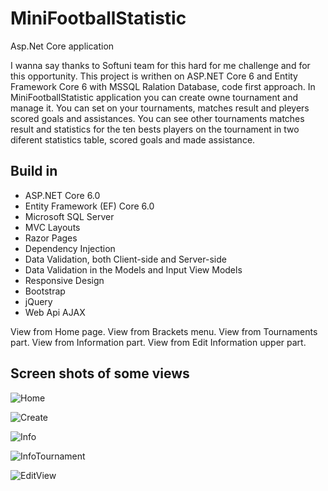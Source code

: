 # MiniFootballStatistic

<div>Asp.Net Core application</div>
<p>I wanna say thanks to Softuni team for this hard for me challenge and for this opportunity. This project is writhen on ASP.NET Core 6 and Entity Framework Core 6 with  MSSQL Ralation Database, code first approach.
In MiniFootballStatistic application you can create owne tournament and manage it. You can set on your tournaments, matches result and pleyers scored goals and assistances. You can see other tournaments matches result and statistics for the ten bests players on the tournament in two diferent statistics table, scored goals and made assistance.
 </p>

<h2>Build in</h2>
<ul>
  <li>ASP.NET Core 6.0</li>
  <li>Entity Framework (EF) Core 6.0</li>
  <li>Microsoft SQL Server</li>
  <li>MVC Layouts</li>
  <li>Razor Pages</li> 
  <li>Dependency Injection</li>
  <li>Data Validation, both Client-side and Server-side</li>
  <li>Data Validation in the Models and Input View Models</li>
  <li>Responsive Design</li>
  <li>Bootstrap</li>
  <li>jQuery</li>
  <li>Web Api AJAX</li> 
</ul>
View from Home page.
View from Brackets menu.
View from Tournaments part.
View from Information part.
View from Edit Information upper part.
<h2>Screen shots of some views</h2>

![Home](https://user-images.githubusercontent.com/75274983/173399757-d9c5a109-698d-4594-b589-2349c45e12fa.png)

![Create](https://user-images.githubusercontent.com/75274983/173400068-6bc859c1-7ca3-4399-b1f5-bd4db4f9569e.png)

![Info](https://user-images.githubusercontent.com/75274983/173400236-7c6a3380-dd10-448a-8cd4-bab0451fe4d7.png)

![InfoTournament](https://user-images.githubusercontent.com/75274983/173400429-ef5d2ba0-aded-4d67-8c13-c0756e557e25.png)

![EditView](https://user-images.githubusercontent.com/75274983/173400555-ff68831a-77db-4234-99f0-cec925ddc4d5.png)
